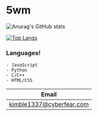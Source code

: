 # 5wm
![Anurag's GitHub stats](https://github-readme-stats.vercel.app/api?username=5wm&show_icons=true&theme=dark)

[![Top Langs](https://github-readme-stats.vercel.app/api/top-langs/?username=5wm&theme=dark)](https://github.com/anuraghazra/github-readme-stats)
### Languages!
 ```
- JavaScript
- Python
- C/C++
- HTML/CSS
```
| Email | 
| ------------- |
| kimble1337@cyberfear.com | 
